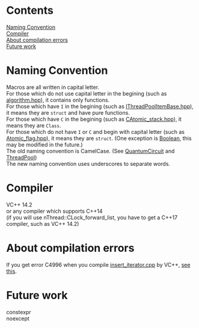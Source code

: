 # Contents
[Naming Convention](https://github.com/Fdhvdu/lib/blob/master/README.md#naming-convention)<br>
[Compiler](https://github.com/Fdhvdu/lib/blob/master/README.md#compiler)<br>
[About compilation errors](https://github.com/Fdhvdu/lib/blob/master/README.md#about-compilation-errors)<br>
[Future work](https://github.com/Fdhvdu/lib/blob/master/README.md#future-work)
# Naming Convention
Macros are all written in capital letter.<br>
For those which do not use capital letter in the begining (such as [algorithm.hpp](header/algorithm/algorithm.hpp)), it contains only functions.<br>
For those which have `I` in the begining (such as [IThreadPoolItemBase.hpp](https://github.com/Fdhvdu/ThreadPool/blob/master/header/IThreadPoolItemBase.hpp)), it means they are `struct` and have pure functions.<br>
For those which have `C` in the begining (such as [CAtomic_stack.hpp](header/thread/CAtomic_stack.hpp)), it means they are `Class`.<br>
For those which do not have `I` or `C` and begin with capital letter (such as [Atomic_flag.hpp](header/thread/Atomic_flag.hpp)), it means they are `struct`. (One exception is [Boolean](header/tool/Boolean.hpp), this may be modified in the future.)<br>
The old naming convention is CamelCase. (See [QuantumCircuit](https://github.com/Fdhvdu/QuantumCircuit/tree/master/header) and [ThreadPool](https://github.com/Fdhvdu/ThreadPool/tree/master/header))<br>
The new naming convention uses underscores to separate words.
# Compiler
VC++ 14.2<br>
or any compiler which supports C++14<br>
(if you will use nThread::CLock_forward_list, you have to get a C++17 compiler, such as VC++ 14.2)
# About compilation errors
If you get error C4996 when you compile [insert_iterator.cpp](tutorial/insert_iterator.cpp) by VC++, [see this](http://stackoverflow.com/questions/25046829/what-does-use-d-scl-secure-no-warnings-mean).
# Future work
constexpr<br>
noexcept<br>
